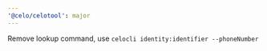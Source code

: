 ```yaml
---
'@celo/celotool': major
---
```


Remove lookup command, use `celocli identity:identifier --phoneNumber`
